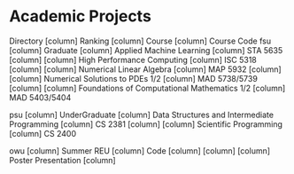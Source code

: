 # Academic Projects

Directory  [column]  Ranking  [column]  Course  [column]  Course Code
fsu [column]  Graduate  [column]  Applied Machine Learning [column] STA 5635
 [column]  [column]  High Performance Computing [column] ISC 5318
 [column]  [column]  Numerical Linear Algebra [column] MAP 5932
 [column]  [column]  Numerical Solutions to PDEs 1/2 [column] MAD 5738/5739
 [column]  [column]  Foundations of Computational Mathematics 1/2 [column] MAD 5403/5404

psu  [column]  UnderGraduate  [column]  Data Structures and Intermediate Programming [column] CS 2381
 [column]  [column]  Scientific Programming [column] CS 2400
 
owu [column] Summer REU [column] Code [column]
 [column]  [column]  Poster Presentation [column]
